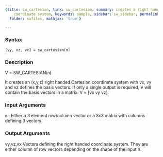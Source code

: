 ```yaml
---
{title: sw_cartesian, link: sw_cartesian, summary: creates a right handed Cartesian
    coordinate system, keywords: sample, sidebar: sw_sidebar, permalink: sw_cartesian.html,
  folder: swfiles, mathjax: 'true'}

---
```


### Syntax

`[vy, vz, vx] = sw_cartesian(n)`

### Description

V = SW_CARTESIAN(n)
 
It creates an (x,y,z) right handed Cartesian coordinate system with vx,
vy and vz defines the basis vectors. If only a single output is required,
V will contain the basis vectors in a matrix: V = [vx vy vz].
 

### Input Arguments

`n`
: Either a 3 element row/column vector or a 3x3 matrix with
  columns defining 3 vectors.

### Output Arguments

vy,vz,vx  Vectors defining the right handed coordinate system. They are
          either column of row vectors depending on the shape of the
          input n.

